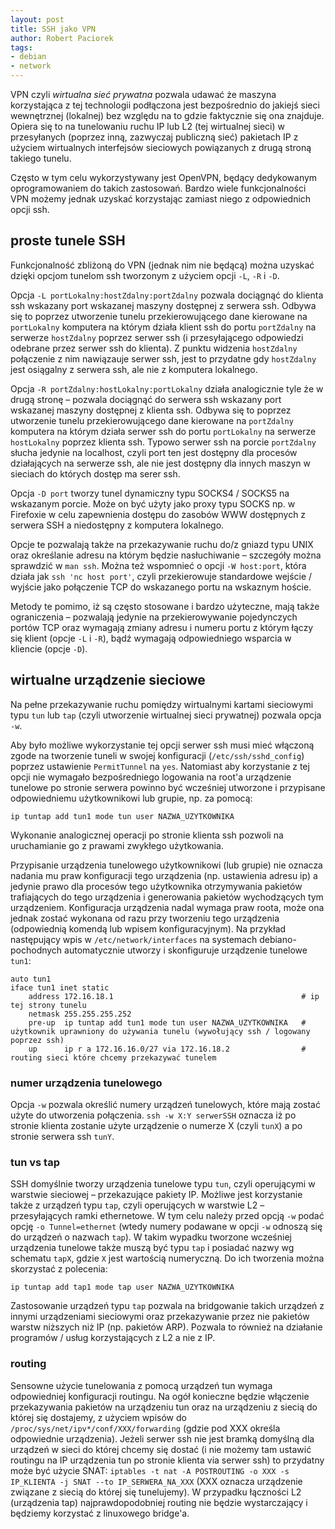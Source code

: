 ```yaml
---
layout: post
title: SSH jako VPN
author: Robert Paciorek
tags:
- debian
- network
---
```


VPN czyli *wirtualna sieć prywatna* pozwala udawać że maszyna korzystająca z tej technologii podłączona jest bezpośrednio do jakiejś sieci wewnętrznej (lokalnej) bez względu na to gdzie faktycznie się ona znajduje.
Opiera się to na tunelowaniu ruchu IP lub L2 (tej wirtualnej sieci) w przesyłanych (poprzez inną, zazwyczaj publiczną sieć) pakietach IP z użyciem wirtualnych interfejsów sieciowych powiązanych z drugą stroną takiego tunelu.

Często w tym celu wykorzystywany jest OpenVPN, będący dedykowanym oprogramowaniem do takich zastosowań. Bardzo wiele funkcjonalności VPN możemy jednak uzyskać korzystając zamiast niego z odpowiednich opcji ssh.

## proste tunele SSH

Funkcjonalność zbliżoną do VPN (jednak nim nie będącą) można uzyskać dzięki opcjom tunelom ssh tworzonym z użyciem opcji `-L`, `-R` i `-D`.

Opcja `-L portLokalny:hostZdalny:portZdalny` pozwala dociągnąć do klienta ssh wskazany port wskazanej maszyny dostępnej z serwera ssh. Odbywa się to poprzez
utworzenie tunelu przekierowującego dane kierowane na `portLokalny` komputera na którym działa klient ssh do portu `portZdalny` na serwerze `hostZdalny` poprzez serwer ssh
(i przesyłającego odpowiedzi odebrane przez serwer ssh do klienta). Z punktu widzenia `hostZdalny` połączenie z nim nawiązauje serwer ssh,
jest to przydatne gdy `hostZdalny` jest osiągalny z serwera ssh, ale nie z komputera lokalnego.

Opcja `-R portZdalny:hostLokalny:portLokalny` działa analogicznie tyle że w drugą stronę – pozwala dociągnąć do serwera ssh wskazany port wskazanej maszyny dostępnej z klienta ssh.
Odbywa się to poprzez utworzenie tunelu przekierowującego dane kierowane na `portZdalny` komputera na którym działa serwer ssh do portu `portLokalny` na serwerze `hostLokalny` poprzez klienta ssh.
Typowo serwer ssh na porcie `portZdalny` słucha jedynie na localhost, czyli port ten jest dostępny dla procesów działających na serwerze ssh, ale nie jest dostępny dla innych maszyn w sieciach do których dostęp ma serer ssh.

Opcja `-D port` tworzy tunel dynamiczny typu SOCKS4 / SOCKS5 na wskazanym porcie. Może on być użyty jako proxy typu SOCKS np. w Firefoxie w celu zapewnienia dostępu do zasobów WWW dostępnych z serwera SSH a niedostępny z komputera lokalnego.

Opcje te pozwalają także na przekazywanie ruchu do/z gniazd typu UNIX oraz określanie adresu na którym będzie nasłuchiwanie – szczegóły można sprawdzić w `man ssh`.
Można też wspomnieć o opcji `-W host:port`, która działa jak `ssh 'nc host port'`, czyli przekierowuje standardowe wejście / wyjście jako połączenie TCP do wskazanego portu na wskaznym hoście.

Metody te pomimo, iż są często stosowane i bardzo użyteczne, mają także ograniczenia – pozwalają jedynie na przekierowywanie pojedynczych portów TCP oraz wymagają zmiany adresu i numeru portu z którym łączy się klient (opcje `-L` i `-R`), bądź wymagają odpowiedniego wsparcia w kliencie (opcje `-D`).


## wirtualne urządzenie sieciowe

Na pełne przekazywanie ruchu pomiędzy wirtualnymi kartami sieciowymi typu `tun` lub `tap` (czyli utworzenie wirtualnej sieci prywatnej) pozwala opcja `-w`.

Aby było możliwe wykorzystanie tej opcji serwer ssh musi mieć włączoną zgode na tworzenie tuneli w swojej konfiguracji (`/etc/ssh/sshd_config`) poprzez ustawienie `PermitTunnel` na `yes`.
Natomiast aby korzystanie z tej opcji nie wymagało bezpośredniego logowania na root'a urządzenie tunelowe po stronie serwera powinno być wcześniej utworzone i przypisane odpowiedniemu użytkownikowi lub grupie, np. za pomocą:

	ip tuntap add tun1 mode tun user NAZWA_UZYTKOWNIKA

Wykonanie analogicznej operacji po stronie klienta ssh pozwoli na uruchamianie go z prawami zwykłego użytkowania.

Przypisanie urządzenia tunelowego użytkownikowi (lub grupie) nie oznacza nadania mu praw konfiguracji tego urządzenia (np. ustawienia adresu ip) a jedynie prawo dla procesów tego użytkownika otrzymywania pakietów trafiających do tego urządzenia i generowania pakietów wychodzących tym urządzeniem. Konfiguracja urządzenia nadal wymaga praw roota, może ona jednak zostać wykonana od razu przy tworzeniu tego urządzenia (odpowiednią komendą lub wpisem konfiguracyjnym). Na przykład następujący wpis w `/etc/network/interfaces` na systemach debiano-pochodnych automatycznie utworzy i skonfiguruje urządzenie tunelowe `tun1`:

	auto tun1
	iface tun1 inet static
		address 172.16.18.1                                          # ip tej strony tunelu
		netmask 255.255.255.252
		pre-up  ip tuntap add tun1 mode tun user NAZWA_UZYTKOWNIKA   # użytkownik uprawniony do używania tunelu (wywołujący ssh / logowany poprzez ssh)
		up      ip r a 172.16.16.0/27 via 172.16.18.2                # routing sieci które chcemy przekazywać tunelem

### numer urządzenia tunelowego

Opcja `-w` pozwala określić numery urządzeń tunelowych, które mają zostać użyte do utworzenia połączenia. `ssh -w X:Y serwerSSH` oznacza iż po stronie klienta zostanie użyte urządzenie o numerze X (czyli `tunX`) a po stronie serwera ssh `tunY`.

### tun vs tap

SSH domyślnie tworzy urządzenia tunelowe typu `tun`, czyli operującymi w warstwie sieciowej – przekazujące pakiety IP.
Możliwe jest korzystanie także z urządzeń typu `tap`, czyli operujących w warstwie L2 – przesyłających ramki ethernetowe.
W tym celu należy przed opcją `-w` podać opcję `-o Tunnel=ethernet` (wtedy numery podawane w opcji `-w` odnoszą się do urządzeń o nazwach `tap`).
W takim wypadku tworzone wcześniej urządzenia tunelowe także muszą być typu `tap` i posiadać nazwy wg schematu `tapX`, gdzie `X` jest wartością numeryczną.
Do ich tworzenia można skorzystać z polecenia:

	ip tuntap add tap1 mode tap user NAZWA_UZYTKOWNIKA

Zastosowanie urządzeń typu `tap` pozwala na bridgowanie takich urządzeń z innymi urządzeniami sieciowymi oraz przekazywanie przez nie pakietów warstw niższych niż IP (np. pakietów ARP).
Pozwala to również na działanie programów / usług korzystających z L2 a nie z IP.

### routing

Sensowne użycie tunelowania z pomocą urządzeń tun wymaga odpowiedniej konfiguracji routingu.
Na ogół konieczne będzie włączenie przekazywania pakietów na urządzeniu tun oraz na urządzeniu z siecią do której się dostajemy,
  z użyciem wpisów do `/proc/sys/net/ipv*/conf/XXX/forwarding` (gdzie pod XXX określa odpowiednie urządzenia).
Jeżeli serwer ssh nie jest bramką domyślną dla urządzeń w sieci do której chcemy się dostać (i nie możemy tam ustawić routingu na IP urządzenia tun po stronie klienta via serwer ssh) to przydatny może być użycie SNAT:
  `iptables -t nat -A POSTROUTING -o XXX -s IP_KLIENTA -j SNAT --to IP_SERWERA_NA_XXX` (XXX oznacza urządzenie związane z siecią do której się tunelujemy).
W przypadku łączności L2 (urządzenia tap) najprawdopodobniej routing nie będzie wystarczający i będziemy korzystać z linuxowego bridge'a.
